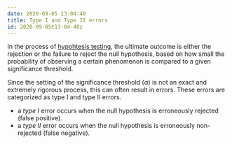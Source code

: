 ```yaml
---
date: 2020-09-05 13:04:40
title: Type I and Type II errors
id: 2020-09-05t13-04-40z
---
```


In the process of [hypohtesis testing](./2020-09-07t14-04-03z.md), the ultimate
outcome is either the rejection or the failure to reject the null hypothesis,
based on how small the probability of observing a certain phenomenon is
compared to a given significance threshold.

Since the setting of the significance threshold ($\alpha$) is not an exact and
extremely rigorous process, this can often result in errors. These errors are
categorized as type I and type II errors.

- a _type I_ error occurs when the null hypothesis is erroneously rejected
  (false positive).
- a _type II_ error occurs when the null hypothesis is erroneously
  non-rejected (false negative).
